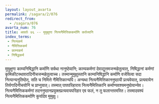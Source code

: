 ```yaml
---
layout: layout_avarta
permalink: /sagara/2/076
redirect_from:
  - /sagara/076
avarta_num: 76
title: आवर्तः ७६ -- मुमुक्षुणा नित्यनैमित्तिककर्माणि कर्तव्यानि
index_terms: 
 - नित्यकर्म
 - नैमित्तिककर्म
 - काम्यकर्म
 - निषिद्धकर्म
---
```


मुमुक्षुणा
काम्यनिषिद्धानि कर्माणि सर्वथा नानुष्ठेयानि; काम्यकर्मणां देवाद्युत्तमजन्महेतुत्वात्, निषिद्धानां कर्मणां कृमिकीटस्थावरादिनीचजन्महेतुत्वाच्च।
तस्मान्मुमुक्षुस्तानि काम्यनिषिद्धानि कर्माणि वर्जयित्वा सदा नित्यान्यनुतिष्ठेत्, सति च
निमित्ते नैमित्तिकान्यपि।
अन्यथा नित्यनैमित्तिकाननुष्ठायी प्रत्यवेयात्, प्रत्यवायेन
तिर्यगादिनीचयोनिं च प्राप्नुयात्।
तस्मात् पापपरिहाराय नित्यनैमित्तिकानि
कर्माण्यवश्यमनुष्ठेयान्येव।
नित्यनैमित्तिककर्मणां तदननुष्ठानप्रयुक्तप्रत्यवायपरिहार एव फलं, न तु फलान्तरमस्ति।
तस्मादवश्यं नित्यनैमित्तिककर्माणि
कुर्यादेव मुमुक्षुः।
